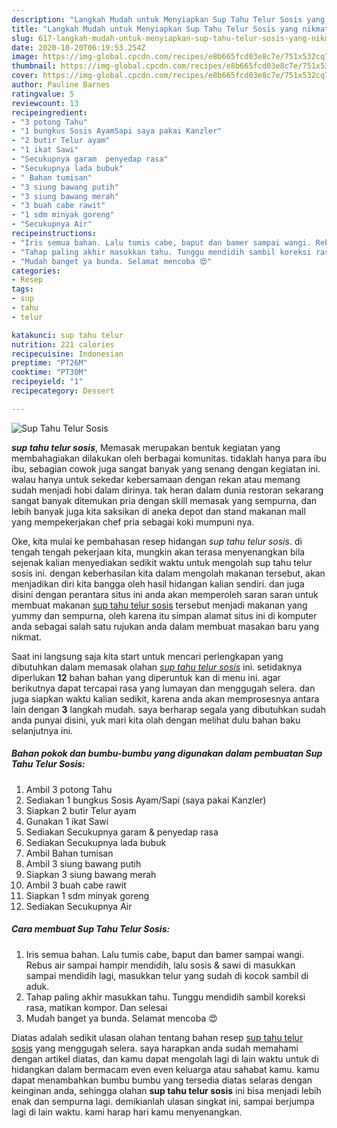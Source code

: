 ```yaml
---
description: "Langkah Mudah untuk Menyiapkan Sup Tahu Telur Sosis yang nikmat"
title: "Langkah Mudah untuk Menyiapkan Sup Tahu Telur Sosis yang nikmat"
slug: 617-langkah-mudah-untuk-menyiapkan-sup-tahu-telur-sosis-yang-nikmat
date: 2020-10-20T06:19:53.254Z
image: https://img-global.cpcdn.com/recipes/e8b665fcd03e8c7e/751x532cq70/sup-tahu-telur-sosis-foto-resep-utama.jpg
thumbnail: https://img-global.cpcdn.com/recipes/e8b665fcd03e8c7e/751x532cq70/sup-tahu-telur-sosis-foto-resep-utama.jpg
cover: https://img-global.cpcdn.com/recipes/e8b665fcd03e8c7e/751x532cq70/sup-tahu-telur-sosis-foto-resep-utama.jpg
author: Pauline Barnes
ratingvalue: 5
reviewcount: 13
recipeingredient:
- "3 potong Tahu"
- "1 bungkus Sosis AyamSapi saya pakai Kanzler"
- "2 butir Telur ayam"
- "1 ikat Sawi"
- "Secukupnya garam  penyedap rasa"
- "Secukupnya lada bubuk"
- " Bahan tumisan"
- "3 siung bawang putih"
- "3 siung bawang merah"
- "3 buah cabe rawit"
- "1 sdm minyak goreng"
- "Secukupnya Air"
recipeinstructions:
- "Iris semua bahan. Lalu tumis cabe, baput dan bamer sampai wangi. Rebus air sampai hampir mendidih, lalu sosis &amp; sawi di masukkan sampai mendidih lagi, masukkan telur yang sudah di kocok sambil di aduk."
- "Tahap paling akhir masukkan tahu. Tunggu mendidih sambil koreksi rasa, matikan kompor. Dan selesai"
- "Mudah banget ya bunda. Selamat mencoba 😍"
categories:
- Resep
tags:
- sup
- tahu
- telur

katakunci: sup tahu telur 
nutrition: 221 calories
recipecuisine: Indonesian
preptime: "PT26M"
cooktime: "PT30M"
recipeyield: "1"
recipecategory: Dessert

---
```



![Sup Tahu Telur Sosis](https://img-global.cpcdn.com/recipes/e8b665fcd03e8c7e/751x532cq70/sup-tahu-telur-sosis-foto-resep-utama.jpg)

<b><i>sup tahu telur sosis</i></b>, Memasak merupakan bentuk kegiatan yang membahagiakan dilakukan oleh berbagai komunitas. tidaklah hanya para ibu ibu, sebagian cowok juga sangat banyak yang senang dengan kegiatan ini. walau hanya untuk sekedar kebersamaan dengan rekan atau memang sudah menjadi hobi dalam dirinya. tak heran dalam dunia restoran sekarang sangat banyak ditemukan pria dengan skill memasak yang sempurna, dan lebih banyak juga kita saksikan di aneka depot dan stand makanan mall yang mempekerjakan chef pria sebagai koki mumpuni nya.

Oke, kita mulai ke pembahasan resep hidangan <i>sup tahu telur sosis</i>. di tengah tengah pekerjaan kita, mungkin akan terasa menyenangkan bila sejenak kalian menyediakan sedikit waktu untuk mengolah sup tahu telur sosis ini. dengan keberhasilan kita dalam mengolah makanan tersebut, akan menjadikan diri kita bangga oleh hasil hidangan kalian sendiri. dan juga disini dengan perantara situs ini anda akan memperoleh saran saran untuk membuat makanan <u>sup tahu telur sosis</u> tersebut menjadi makanan yang yummy dan sempurna, oleh karena itu simpan alamat situs ini di komputer anda sebagai salah satu rujukan anda dalam membuat masakan baru yang nikmat.




Saat ini langsung saja kita start untuk mencari perlengkapan yang dibutuhkan dalam memasak olahan <u><i>sup tahu telur sosis</i></u> ini. setidaknya diperlukan <b>12</b> bahan bahan yang diperuntuk kan di menu ini. agar berikutnya dapat tercapai rasa yang lumayan dan menggugah selera. dan juga siapkan waktu kalian sedikit, karena anda akan memprosesnya antara lain dengan <b>3</b> langkah mudah. saya berharap segala yang dibutuhkan sudah anda punyai disini, yuk mari kita olah dengan melihat dulu bahan baku selanjutnya ini.

<!--inarticleads1-->

##### Bahan pokok dan bumbu-bumbu yang digunakan dalam pembuatan Sup Tahu Telur Sosis:

1. Ambil 3 potong Tahu
1. Sediakan 1 bungkus Sosis Ayam/Sapi (saya pakai Kanzler)
1. Siapkan 2 butir Telur ayam
1. Gunakan 1 ikat Sawi
1. Sediakan Secukupnya garam &amp; penyedap rasa
1. Sediakan Secukupnya lada bubuk
1. Ambil  Bahan tumisan
1. Ambil 3 siung bawang putih
1. Siapkan 3 siung bawang merah
1. Ambil 3 buah cabe rawit
1. Siapkan 1 sdm minyak goreng
1. Sediakan Secukupnya Air




<!--inarticleads2-->

##### Cara membuat Sup Tahu Telur Sosis:

1. Iris semua bahan. Lalu tumis cabe, baput dan bamer sampai wangi. Rebus air sampai hampir mendidih, lalu sosis &amp; sawi di masukkan sampai mendidih lagi, masukkan telur yang sudah di kocok sambil di aduk.
1. Tahap paling akhir masukkan tahu. Tunggu mendidih sambil koreksi rasa, matikan kompor. Dan selesai
1. Mudah banget ya bunda. Selamat mencoba 😍




Diatas adalah sedikit ulasan olahan tentang bahan resep <u>sup tahu telur sosis</u> yang menggugah selera. saya harapkan anda sudah memahami dengan artikel diatas, dan kamu dapat mengolah lagi di lain waktu untuk di hidangkan dalam bermacam even even keluarga atau sahabat kamu. kamu dapat menambahkan bumbu bumbu yang tersedia diatas selaras dengan keinginan anda, sehingga olahan <b>sup tahu telur sosis</b> ini bisa menjadi lebih enak dan sempurna lagi. demikianlah ulasan singkat ini, sampai berjumpa lagi di lain waktu. kami harap hari kamu menyenangkan.

